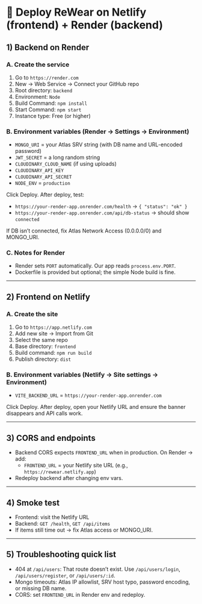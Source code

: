 # 🚀 Deploy ReWear on Netlify (frontend) + Render (backend)

## 1) Backend on Render

### A. Create the service
1. Go to `https://render.com`
2. New → Web Service → Connect your GitHub repo
3. Root directory: `backend`
4. Environment: `Node`
5. Build Command: `npm install`
6. Start Command: `npm start`
7. Instance type: Free (or higher)

### B. Environment variables (Render → Settings → Environment)
- `MONGO_URI` = your Atlas SRV string (with DB name and URL-encoded password)
- `JWT_SECRET` = a long random string
- `CLOUDINARY_CLOUD_NAME` (if using uploads)
- `CLOUDINARY_API_KEY`
- `CLOUDINARY_API_SECRET`
- `NODE_ENV` = `production`

Click Deploy. After deploy, test:
- `https://your-render-app.onrender.com/health` → `{ "status": "ok" }`
- `https://your-render-app.onrender.com/api/db-status` → should show `connected`

If DB isn’t connected, fix Atlas Network Access (0.0.0.0/0) and MONGO_URI.

### C. Notes for Render
- Render sets `PORT` automatically. Our app reads `process.env.PORT`.
- Dockerfile is provided but optional; the simple Node build is fine.

---

## 2) Frontend on Netlify

### A. Create the site
1. Go to `https://app.netlify.com`
2. Add new site → Import from Git
3. Select the same repo
4. Base directory: `frontend`
5. Build command: `npm run build`
6. Publish directory: `dist`

### B. Environment variables (Netlify → Site settings → Environment)
- `VITE_BACKEND_URL` = `https://your-render-app.onrender.com`

Click Deploy. After deploy, open your Netlify URL and ensure the banner disappears and API calls work.

---

## 3) CORS and endpoints
- Backend CORS expects `FRONTEND_URL` when in production. On Render → add:
  - `FRONTEND_URL` = your Netlify site URL (e.g., `https://rewear.netlify.app`)
- Redeploy backend after changing env vars.

---

## 4) Smoke test
- Frontend: visit the Netlify URL
- Backend: `GET /health`, `GET /api/items`
- If items still time out → fix Atlas access or MONGO_URI.

---

## 5) Troubleshooting quick list
- 404 at `/api/users`: That route doesn’t exist. Use `/api/users/login`, `/api/users/register`, or `/api/users/:id`.
- Mongo timeouts: Atlas IP allowlist, SRV host typo, password encoding, or missing DB name.
- CORS: set `FRONTEND_URL` in Render env and redeploy.
